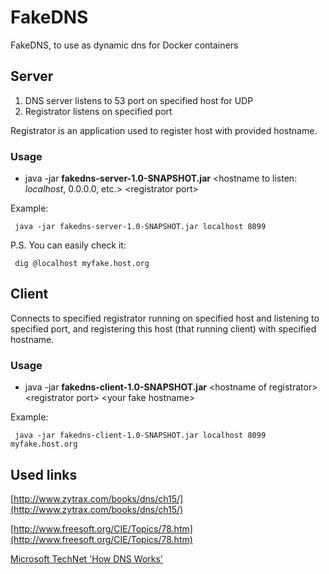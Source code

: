 # FakeDNS
FakeDNS, to use as dynamic dns for Docker containers

## Server

 1. DNS server listens to 53 port on specified host for UDP
 2. Registrator listens on specified port

Registrator is an application used to register host with provided hostname.

### Usage

* java -jar **fakedns-server-1.0-SNAPSHOT.jar** &lt;hostname to listen: *localhost*, 0.0.0.0, etc.&gt; &lt;registrator port&gt;

Example:

```
 java -jar fakedns-server-1.0-SNAPSHOT.jar localhost 8099
```

P.S. You can easily check it:

```
 dig @localhost myfake.host.org
```

## Client

 Connects to specified registrator running on specified host and listening to specified port, and registering this host (that running client) with specified hostname.

### Usage

* java -jar **fakedns-client-1.0-SNAPSHOT.jar** &lt;hostname of registrator&gt; &lt;registrator port&gt; &lt;your fake hostname&gt;

Example:

```
 java -jar fakedns-client-1.0-SNAPSHOT.jar localhost 8099 myfake.host.org
```



## Used links

[http://www.zytrax.com/books/dns/ch15/](http://www.zytrax.com/books/dns/ch15/)

[http://www.freesoft.org/CIE/Topics/78.htm](http://www.freesoft.org/CIE/Topics/78.htm)

[Microsoft TechNet 'How DNS Works'](https://technet.microsoft.com/en-us/library/cc772774(v=ws.10).aspx)
